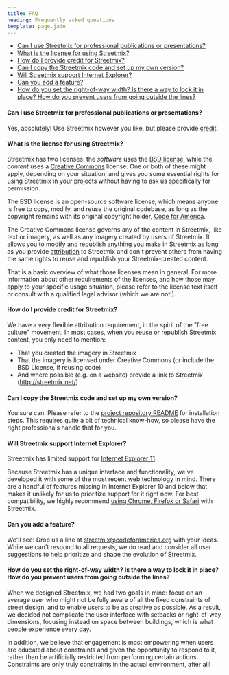 ```yaml
---
title: FAQ
heading: Frequently asked questions
template: page.jade
---
```


- <a href='#professional-use'>Can I use Streetmix for professional publications or presentations?</a>
- <a href='#license'>What is the license for using Streetmix?</a>
- <a href='#credit'>How do I provide credit for Streetmix?</a>
- <a href='#copying'>Can I copy the Streetmix code and set up my own version?</a>
- <a href='#internet-explorer'>Will Streetmix support Internet Explorer?</a>
- <a href='#requests'>Can you add a feature?</a>
- <a href='#right-of-way'>How do you set the right-of-way width? Is there a way to lock it in place? How do you prevent users from going outside the lines?</a>

#### Can I use Streetmix for professional publications or presentations?

Yes, absolutely! Use Streetmix however you like, but please provide [credit].

[credit]: #credit

<h4 id='license'>What is the license for using Streetmix?</h4>

Streetmix has two licenses: the _software_ uses the [BSD license](https://github.com/codeforamerica/streetmix/blob/master/LICENSE.md), while the _content_ uses a [Creative Commons](https://creativecommons.org/licenses/by-sa/4.0/) license. One or both of these might apply, depending on your situation, and gives you some essential rights for using Streetmix in your projects without having to ask us specifically for permission.

The BSD license is an open-source software license, which means anyone is free to copy, modify, and reuse the original codebase, as long as the copyright remains with its original copyright holder, [Code for America](http://codeforamerica.org/).

The Creative Commons license governs any of the content in Streetmix, like text or imagery, as well as any imagery created by users of Streetmix. It allows you to modify and republish anything you make in Streetmix as long as you provide [attribution][credit] to Streetmix and don't prevent others from having the same rights to reuse and republish your Streetmix-created content.

That is a basic overview of what those licenses mean in general. For more information about other requirements of the licenses, and how those may apply to your specific usage situation, please refer to the license text itself or consult with a qualified legal advisor (which we are not!).

<h4 id='credit'>How do I provide credit for Streetmix?</h4>

We have a very flexible attribution requirement, in the spirit of the "free culture" movement. In most cases, when you reuse or republish Streetmix content, you  only need to mention:

- That you created the imagery in Streetmix
- That the imagery is licensed under Creative Commons (or include the BSD License, if reusing code)
- And where possible (e.g. on a website) provide a link to Streetmix (http://streetmix.net/)

<h4 id='copying'>Can I copy the Streetmix code and set up my own version?</h4>

You sure can. Please refer to the [project repository README](https://github.com/codeforamerica/streetmix/blob/master/README.md) for installation steps. This requires quite a bit of technical know-how, so please have the right professionals handle that for you.

<h4 id='internet-explorer'>Will Streetmix support Internet Explorer?</h4>

Streetmix has limited support for [Internet Explorer 11](http://windows.microsoft.com/en-us/internet-explorer/download-ie).

Because Streetmix has a unique interface and functionality, we've developed it with some of the most recent web technology in mind. There are a handful of features missing in Internet Explorer 10 and below that makes it unlikely for us to prioritize support for it right now. For best compatibility, we highly recommend [using Chrome, Firefox or Safari](http://browsehappy.com/) with Streetmix.

<h4 id='requests'>Can you add a feature?</h4>

We'll see! Drop us a line at <a href='mailto:streetmix@codeforamerica.org'>streetmix@codeforamerica.org</a> with your ideas. While we can't respond to all requests, we do read and consider all user suggestions to help prioritize and shape the evolution of Streetmix.

<h4 id='right-of-way'>How do you set the right-of-way width? Is there a way to lock it in place? How do you prevent users from going outside the lines?</h4>

When we designed Streetmix, we had two goals in mind: focus on an average user who might not be fully aware of all the fixed constraints of street design, and to enable users to be as creative as possible. As a result, we decided not complicate the user interface with setbacks or right-of-way dimensions, focusing instead on space between buildings, which is what people experience every day.

In addition, we believe that engagement is most empowering when users are educated about constraints and given the opportunity to respond to it, rather than be artificially restricted from performing certain actions. Constraints are only truly constraints in the actual environment, after all!

